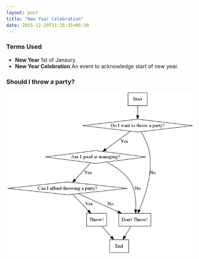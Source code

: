 ```yaml
---
layout: post
title: "New Year Celebration"
date: 2015-12-29T11:25:35+05:30
---
```

### Terms Used

* **New Year** 1st of Janaury.
* **New Year Celebration** An event to acknowledge start of new year.

### Should I throw a party?

![People are asking for a party?](/charts/new_year_throw_party.png)
